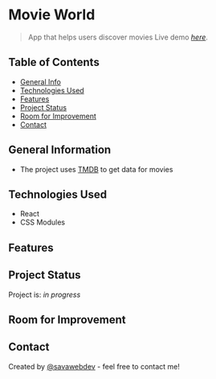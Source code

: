 # Movie World

> App that helps users discover movies
> Live demo [_here_](https://movie-wrld.herokuapp.com/). <!-- If you have the project hosted somewhere, include the link here. -->

## Table of Contents

- [General Info](#general-information)
- [Technologies Used](#technologies-used)
- [Features](#features)
- [Project Status](#project-status)
- [Room for Improvement](#room-for-improvement)
- [Contact](#contact)

## General Information

- The project uses [TMDB](https://www.themoviedb.org/) to get data for movies

## Technologies Used

- React
- CSS Modules

## Features

## Project Status

Project is: _in progress_

## Room for Improvement

## Contact

Created by [@savawebdev](https://github.com/savawebdev) - feel free to contact me!

<!-- Optional -->
<!-- ## License -->
<!-- This project is open source and available under the [... License](). -->

<!-- You don't have to include all sections - just the one's relevant to your project -->
